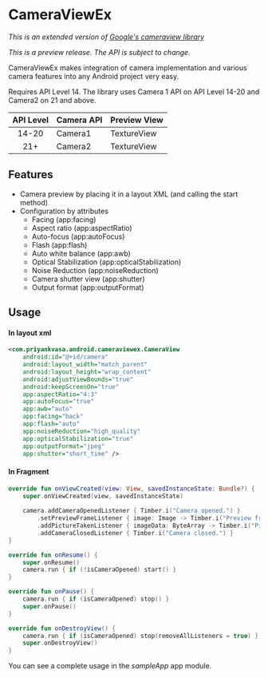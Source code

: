 # CameraViewEx

_This is an extended version of [Google's cameraview library](https://github.com/google/cameraview)_

*This is a preview release. The API is subject to change.*

CameraViewEx makes integration of camera implementation and various camera features into any Android project very easy.

Requires API Level 14. The library uses Camera 1 API on API Level 14-20 and Camera2 on 21 and above.

| API Level | Camera API | Preview View |
|:---------:|------------|--------------|
| 14-20     | Camera1    | TextureView  |
| 21+       | Camera2    | TextureView  |

## Features

- Camera preview by placing it in a layout XML (and calling the start method)
- Configuration by attributes
  - Facing (app:facing)
  - Aspect ratio (app:aspectRatio)
  - Auto-focus (app:autoFocus)
  - Flash (app:flash)
  - Auto white balance (app:awb)
  - Optical Stabilization (app:opticalStabilization)
  - Noise Reduction (app:noiseReduction)
  - Camera shutter view (app:shutter)
  - Output format (app:outputFormat)

## Usage

#### In layout xml
```xml
<com.priyankvasa.android.cameraviewex.CameraView
    android:id="@+id/camera"
    android:layout_width="match_parent"
    android:layout_height="wrap_content"
    android:adjustViewBounds="true"
    android:keepScreenOn="true"
    app:aspectRatio="4:3"
    app:autoFocus="true"
    app:awb="auto"
    app:facing="back"
    app:flash="auto"
    app:noiseReduction="high_quality"
    app:opticalStabilization="true"
    app:outputFormat="jpeg"
    app:shutter="short_time" />
```

#### In Fragment
```kotlin
override fun onViewCreated(view: View, savedInstanceState: Bundle?) {
    super.onViewCreated(view, savedInstanceState)
    
    camera.addCameraOpenedListener { Timber.i("Camera opened.") }
        .setPreviewFrameListener { image: Image -> Timber.i("Preview frame available.") }
        .addPictureTakenListener { imageData: ByteArray -> Timber.i("Picture taken.") }
        .addCameraClosedListener { Timber.i("Camera closed.") }
}

override fun onResume() {
    super.onResume()
    camera.run { if (!isCameraOpened) start() }
}

override fun onPause() {
    camera.run { if (isCameraOpened) stop() }
    super.onPause()
}

override fun onDestroyView() {
    camera.run { if (isCameraOpened) stop(removeAllListeners = true) }
    super.onDestroyView()
}
```

You can see a complete usage in the *sampleApp* app module.
